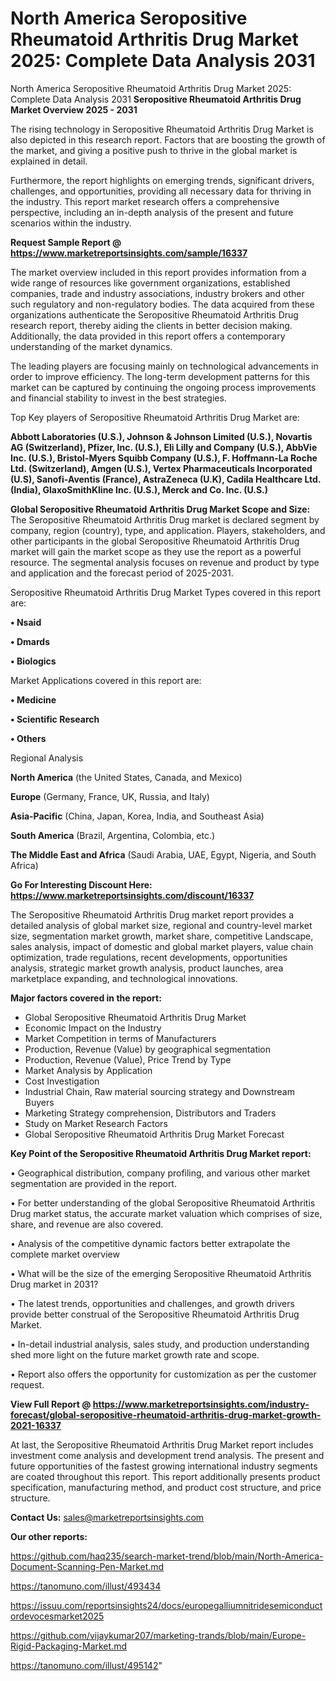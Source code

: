 # North America Seropositive Rheumatoid Arthritis Drug Market 2025: Complete Data Analysis 2031
North America Seropositive Rheumatoid Arthritis Drug Market 2025: Complete Data Analysis 2031
<Strong> Seropositive Rheumatoid Arthritis Drug Market Overview 2025 - 2031</strong>

The rising technology in Seropositive Rheumatoid Arthritis Drug Market is also depicted in this research report. Factors that are boosting the growth of the market, and giving a positive push to thrive in the global market is explained in detail.

Furthermore, the report highlights on emerging trends, significant drivers, challenges, and opportunities, providing all necessary data for thriving in the industry. This report market research offers a comprehensive perspective, including an in-depth analysis of the present and future scenarios within the industry.

<strong>Request Sample Report @ <a href=https://www.marketreportsinsights.com/sample/16337>https://www.marketreportsinsights.com/sample/16337</a></strong>

The market overview included in this report provides information from a wide range of resources like government organizations, established companies, trade and industry associations, industry brokers and other such regulatory and non-regulatory bodies. The data acquired from these organizations authenticate the Seropositive Rheumatoid Arthritis Drug research report, thereby aiding the clients in better decision making. Additionally, the data provided in this report offers a contemporary understanding of the market dynamics.

The leading players are focusing mainly on technological advancements in order to improve efficiency. The long-term development patterns for this market can be captured by continuing the ongoing process improvements and financial stability to invest in the best strategies.

Top Key players of Seropositive Rheumatoid Arthritis Drug Market are:

<strong>Abbott Laboratories (U.S.), Johnson & Johnson Limited (U.S.), Novartis AG (Switzerland), Pfizer, Inc. (U.S.), Eli Lilly and Company (U.S.), AbbVie Inc. (U.S.), Bristol-Myers Squibb Company (U.S.), F. Hoffmann-La Roche Ltd. (Switzerland), Amgen (U.S.), Vertex Pharmaceuticals Incorporated (U.S), Sanofi-Aventis (France), AstraZeneca (U.K), Cadila Healthcare Ltd. (India), GlaxoSmithKline Inc. (U.S.), Merck and Co. Inc. (U.S.)</strong>

<strong><b>Global Seropositive Rheumatoid Arthritis Drug Market Scope and Size:</b></strong>
The Seropositive Rheumatoid Arthritis Drug market is declared segment by company, region (country), type, and application. Players, stakeholders, and other participants in the global Seropositive Rheumatoid Arthritis Drug market will gain the market scope as they use the report as a powerful resource. The segmental analysis focuses on revenue and product by type and application and the forecast period of 2025-2031.

Seropositive Rheumatoid Arthritis Drug Market Types covered in this report are:

<strong>• Nsaid

• Dmards

• Biologics</strong>

Market Applications covered in this report are:

<strong>• Medicine

• Scientific Research

• Others</strong> 

Regional Analysis

<strong>North America</strong> (the United States, Canada, and Mexico)

<strong>Europe</strong> (Germany, France, UK, Russia, and Italy)

<strong>Asia-Pacific</strong> (China, Japan, Korea, India, and Southeast Asia)

<strong>South America</strong> (Brazil, Argentina, Colombia, etc.)

<strong>The Middle East and Africa</strong> (Saudi Arabia, UAE, Egypt, Nigeria, and South Africa)

<strong>Go For Interesting Discount Here: <a href=https://www.marketreportsinsights.com/discount/16337>https://www.marketreportsinsights.com/discount/16337</a></strong>

The Seropositive Rheumatoid Arthritis Drug market report provides a detailed analysis of global market size, regional and country-level market size, segmentation market growth, market share, competitive Landscape, sales analysis, impact of domestic and global market players, value chain optimization, trade regulations, recent developments, opportunities analysis, strategic market growth analysis, product launches, area marketplace expanding, and technological innovations.

<strong><b>Major factors covered in the report:</b></strong>
<ul>
  <li>Global Seropositive Rheumatoid Arthritis Drug Market </li>
  <li>Economic Impact on the Industry</li>
  <li>Market Competition in terms of Manufacturers</li>
  <li>Production, Revenue (Value) by geographical segmentation</li>
  <li>Production, Revenue (Value), Price Trend by Type</li>
  <li>Market Analysis by Application</li>
  <li>Cost Investigation</li>
  <li>Industrial Chain, Raw material sourcing strategy and Downstream Buyers</li>
  <li>Marketing Strategy comprehension, Distributors and Traders</li>
  <li>Study on Market Research Factors</li>
  <li>Global Seropositive Rheumatoid Arthritis Drug Market Forecast</li>
</ul>

<strong><b>Key Point of the Seropositive Rheumatoid Arthritis Drug Market report:</b></strong>

• Geographical distribution, company profiling, and various other market segmentation are provided in the report.

• For better understanding of the global Seropositive Rheumatoid Arthritis Drug market status, the accurate market valuation which comprises of size, share, and revenue are also covered.

• Analysis of the competitive dynamic factors better extrapolate the complete market overview

• What will be the size of the emerging Seropositive Rheumatoid Arthritis Drug market in 2031?

• The latest trends, opportunities and challenges, and growth drivers provide better construal of the Seropositive Rheumatoid Arthritis Drug Market.

• In-detail industrial analysis, sales study, and production understanding shed more light on the future market growth rate and scope.

• Report also offers the opportunity for customization as per the customer request.

<strong><b>View Full Report @ <a href=https://www.marketreportsinsights.com/industry-forecast/global-seropositive-rheumatoid-arthritis-drug-market-growth-2021-16337>https://www.marketreportsinsights.com/industry-forecast/global-seropositive-rheumatoid-arthritis-drug-market-growth-2021-16337</a></b></strong>


At last, the Seropositive Rheumatoid Arthritis Drug Market report includes investment come analysis and development trend analysis. The present and future opportunities of the fastest growing international industry segments are coated throughout this report. This report additionally presents product specification, manufacturing method, and product cost structure, and price structure.

<strong>Contact Us:</strong>
sales@marketreportsinsights.com

<strong>Our other reports:</strong>

<a href=https://github.com/haq235/search-market-trend/blob/main/North-America-Document-Scanning-Pen-Market.md>https://github.com/haq235/search-market-trend/blob/main/North-America-Document-Scanning-Pen-Market.md</a>

<a href=https://tanomuno.com/illust/493434>https://tanomuno.com/illust/493434</a>

<a href=https://issuu.com/reportsinsights24/docs/europegalliumnitridesemiconductordevocesmarket2025>https://issuu.com/reportsinsights24/docs/europegalliumnitridesemiconductordevocesmarket2025</a>

<a href=https://github.com/vijaykumar207/marketing-trands/blob/main/Europe-Rigid-Packaging-Market.md>https://github.com/vijaykumar207/marketing-trands/blob/main/Europe-Rigid-Packaging-Market.md</a>

<a href=https://tanomuno.com/illust/495142>https://tanomuno.com/illust/495142</a>"
